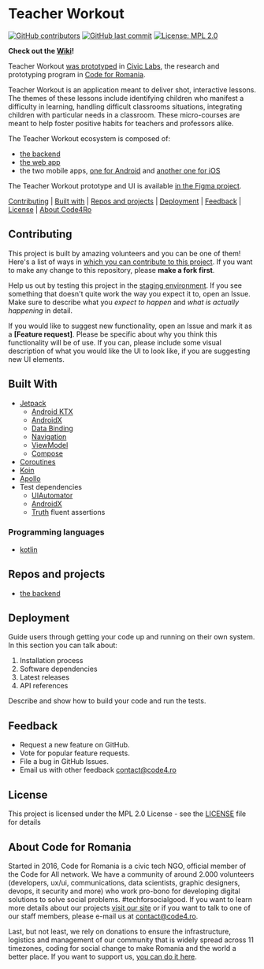 # Teacher Workout

[![GitHub contributors](https://img.shields.io/github/contributors/code4romania/standard-repo-template.svg?style=for-the-badge)](https://github.com/code4romania/teacher-workout-android/graphs/contributors) [![GitHub last commit](https://img.shields.io/github/last-commit/code4romania/standard-repo-template.svg?style=for-the-badge)](https://github.com/code4romania/teacher-workout-android/commits/master) [![License: MPL 2.0](https://img.shields.io/badge/license-MPL%202.0-brightgreen.svg?style=for-the-badge)](https://opensource.org/licenses/MPL-2.0)

**Check out the [Wiki](https://github.com/code4romania/teacher-workout-backend/wiki)!**

Teacher Workout [was prototyped](https://civiclabs.ro/ro/solutions/teacher-workout) in [Civic Labs](https://civiclabs.ro/ro), the research and prototyping program in [Code for Romania](https://code4.ro/ro). 

Teacher Workout is an application meant to deliver shot, interactive lessons. The themes of these lessons include identifying children who manifest a difficulty in learning, handling difficult classrooms situations, integrating children with particular needs in a classroom. These micro-courses are meant to help foster positive habits for teachers and professors alike. 

The Teacher Workout ecosystem is composed of:

* [the backend](https://github.com/code4romania/teacher-workout-backend)
* [the web app](https://github.com/code4romania/teacher-workout-client)
* the two mobile apps, [one for Android](https://github.com/code4romania/teacher-workout-android) and [another one for iOS](https://github.com/code4romania/teacher-workout-ios)

The Teacher Workout prototype and UI is available [in the Figma project](https://www.figma.com/file/uLiqrlxmOB5xCppIzmiUXV/Teacher-Workout?node-id=0%3A1). 

[Contributing](#contributing) | [Built with](#built-with) | [Repos and projects](#repos-and-projects) | [Deployment](#deployment) | [Feedback](#feedback) | [License](#license) | [About Code4Ro](#about-code-for-romania)

## Contributing

This project is built by amazing volunteers and you can be one of them! Here's a list of ways in [which you can contribute to this project](https://github.com/code4romania/.github/blob/master/CONTRIBUTING.md). If you want to make any change to this repository, please **make a fork first**.

Help us out by testing this project in the [staging environment](INSERT_LINK_HERE). If you see something that doesn't quite work the way you expect it to, open an Issue. Make sure to describe what you _expect to happen_ and _what is actually happening_ in detail.

If you would like to suggest new functionality, open an Issue and mark it as a __[Feature request]__. Please be specific about why you think this functionality will be of use. If you can, please include some visual description of what you would like the UI to look like, if you are suggesting new UI elements. 

## Built With

* [Jetpack](https://developer.android.com/jetpack)
  * [Android KTX](https://developer.android.com/kotlin/ktx.html#core)
  * [AndroidX](https://developer.android.com/jetpack/androidx)
  * [Data Binding](https://developer.android.com/topic/libraries/data-binding/) 
  * [Navigation](https://developer.android.com/guide/navigation/)
  * [ViewModel](https://developer.android.com/topic/libraries/architecture/viewmodel)
  * [Compose](https://developer.android.com/jetpack/compose)
* [Coroutines](https://kotlinlang.org/docs/coroutines-overview.html)
* [Koin](https://insert-koin.io/)
* [Apollo](https://www.apollographql.com/docs/android/)
* Test dependencies
  * [UIAutomator](https://developer.android.com/training/testing/ui-automator)
  * [AndroidX](https://github.com/android/android-test)
  * [Truth](https://truth.dev/) fluent assertions

### Programming languages

* [kotlin](https://kotlinlang.org/)

## Repos and projects

* [the backend](https://github.com/code4romania/teacher-workout-backend)

## Deployment

Guide users through getting your code up and running on their own system. In this section you can talk about:
1. Installation process
2. Software dependencies
3. Latest releases
4. API references

Describe and show how to build your code and run the tests.

## Feedback

* Request a new feature on GitHub.
* Vote for popular feature requests.
* File a bug in GitHub Issues.
* Email us with other feedback contact@code4.ro

## License

This project is licensed under the MPL 2.0 License - see the [LICENSE](LICENSE) file for details

## About Code for Romania

Started in 2016, Code for Romania is a civic tech NGO, official member of the Code for All network. We have a community of around 2.000 volunteers (developers, ux/ui, communications, data scientists, graphic designers, devops, it security and more) who work pro-bono for developing digital solutions to solve social problems. #techforsocialgood. If you want to learn more details about our projects [visit our site](https://www.code4.ro/en/) or if you want to talk to one of our staff members, please e-mail us at contact@code4.ro.

Last, but not least, we rely on donations to ensure the infrastructure, logistics and management of our community that is widely spread across 11 timezones, coding for social change to make Romania and the world a better place. If you want to support us, [you can do it here](https://code4.ro/en/donate/).

